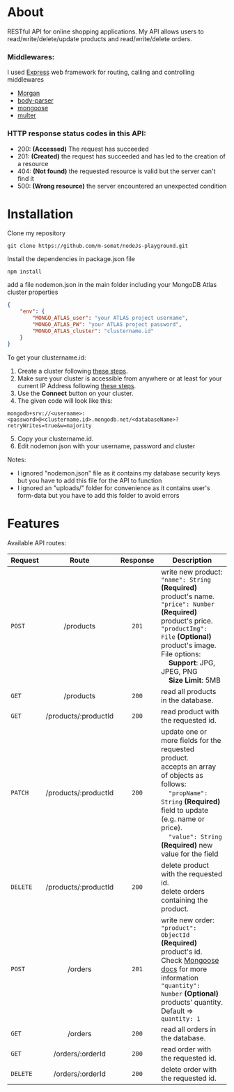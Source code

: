 # About

RESTful API for online shopping applications. My API allows users to read/write/delete/update products and read/write/delete orders.

### Middlewares:

I used [Express](https://expressjs.com/en/guide/using-middleware.html) web framework for routing, calling and controlling middlewares

* [Morgan](http://expressjs.com/en/resources/middleware/morgan.html)
* [body-parser](https://www.npmjs.com/package/body-parser)
* [mongoose](https://mongoosejs.com/docs/middleware.html)
* [multer](http://expressjs.com/en/resources/middleware/multer.html)

### HTTP response status codes in this API:
* 200: **(Accessed)** The request has succeeded
* 201: **(Created)** the request has succeeded and has led to the creation of a resource
* 404: **(Not found)** the requested resource is valid but the server can't find it
* 500: **(Wrong resource)** the server encountered an unexpected condition

# Installation

Clone my repository

```
git clone https://github.com/m-somat/nodeJs-playground.git
```

Install the dependencies in package.json file

```
npm install
```

add a file nodemon.json in the main folder including your MongoDB Atlas cluster properties

```json
{
    "env": {
        "MONGO_ATLAS_user": "your ATLAS project username",
        "MONGO_ATLAS_PW": "your ATLAS project password",
        "MONGO_ATLAS_cluster": "clustername.id"
    }
}
```

To get your clustername.id:
1. Create a cluster following [these steps](https://docs.atlas.mongodb.com/tutorial/create-new-cluster/).
2. Make sure your cluster is accessible from anywhere or at least for your current IP Address following [these steps](https://docs.atlas.mongodb.com/security/ip-access-list/#add-ip-access-list-entries).
3. Use the **Connect** button on your cluster.
4. The given code will look like this:
```
mongodb+srv://<username>:<password>@<clustername.id>.mongodb.net/<databaseName>?retryWrites=true&w=majority
```
5. Copy your clustername.id.
6. Edit nodemon.json with your username, password and cluster

Notes:
* I ignored "nodemon.json" file as it contains my database security keys but you have to add this file for the API to function
* I ignored an "uploads/" folder for convenience as it contains user's form-data but you have to add this folder to avoid errors

# Features

Available API routes:

| Request | Route | Response | Description |
| --- | :---: | :---: | --------------- |
| `POST` | /products | `201` | write new product:<br>`"name": String` **(Required)** product's name.<br>`"price": Number` **(Required)** product's price.<br>`"productImg": File` **(Optional)** product's image.<br>File options:<br>&nbsp;&nbsp;&nbsp;&nbsp;**Support**: JPG, JPEG, PNG<br>&nbsp;&nbsp;&nbsp;&nbsp;**Size Limit**: 5MB |
| `GET` | /products | `200` | read all products in the database. |
| `GET` | /products/:productId | `200` | read product with the requested id. |
| `PATCH` | /products/:productId | `200` | update one or more fields for the requested product.<br>accepts an array of objects as follows:<br>&nbsp;&nbsp;&nbsp;&nbsp;`"propName": String` **(Required)** field to update (e.g. name or price).<br>&nbsp;&nbsp;&nbsp;&nbsp;`"value": String` **(Required)** new value for the field |
| `DELETE` | /products/:productId | `200` | delete product with the requested id.<br>delete orders containing the product. |
| `POST` | /orders | `201` | write new order:<br>`"product": ObjectId` **(Required)** product's id. Check [Mongoose docs](https://mongoosejs.com/docs/schematypes.html#objectids) for more information<br>`"quantity": Number` **(Optional)** products' quantity. Default => `quantity: 1` |
| `GET` | /orders | `200` | read all orders in the database. |
| `GET` | /orders/:orderId | `200` | read order with the requested id. |
| `DELETE` | /orders/:orderId | `200` | delete order with the requested id. |

 


